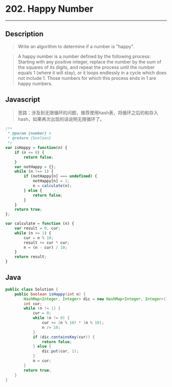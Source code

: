# 202. Happy Number

---

## Description

> Write an algorithm to determine if a number is "happy".

> A happy number is a number defined by the following process: Starting with any positive integer, replace the number by the sum of the squares of its digits, and repeat the process until the number equals 1 (where it will stay), or it loops endlessly in a cycle which does not include 1. Those numbers for which this process ends in 1 are happy numbers.


## Javascript

> 思路：涉及到无限循环的问题，推荐使用hash表，将循环之后的和存入hash，如果再次出现的话说明无限循环了。

```javascript
/**
 * @param {number} n
 * @return {boolean}
 */
var isHappy = function(n) {
	if (n <= 0) {
		return false;
	}
	var notHappy = {};
	while (n !== 1) {
		if (notHappy[n] === undefined) {
			notHappy[n] = 1;
			n = calculate(n);
		} else {
			return false;
		}
	}
	return true;
};

var calculate = function (n) {
	var result = 0, cur;
	while (n >= 1) {
		cur = n % 10;
		result += cur * cur;
		n = (n - cur) / 10;
	} 
	return result;
}
```

## Java

```java
public class Solution {
    public boolean isHappy(int n) {
        HashMap<Integer, Integer> dic = new HashMap<Integer, Integer>();
        int cur;
        while (n != 1) {
            cur = 0;
            while (n != 0) {
                cur += (n % 10) * (n % 10);
                n /= 10;
            }
            if (dic.containsKey(cur)) {
                return false;
            } else {
                dic.put(cur, 1);
            }
            n = cur;
        }
        return true;
    }
}
```